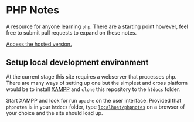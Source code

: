 # PHP Notes

A resource for anyone learning `php`.
There are a starting point however, feel free to submit pull requests to expand on these notes.

[Access the hosted version.](https://demo.csalmeida.com/phpnotes/)

## Setup local development environment
At the current stage this site requires a webserver that processes php.
There are many ways of setting up one but the simplest and cross platform would be to install [XAMPP](https://www.apachefriends.org/index.html) and `clone` this repository to the `htdocs` folder.

Start XAMPP and look for run `apache` on the user interface. Provided that `phpnotes` is in your `htdocs` folder, type [`localhost/phpnotes`](http://localhost/phpnotes/index.php) on a browser of your choice and the site should load up.
